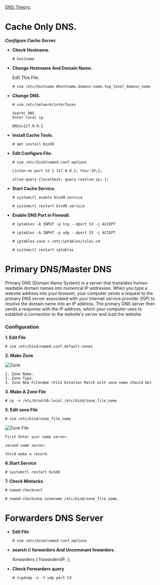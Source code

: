 [DNS Theory.](https://github.com/Mr-Secure-Code/Linux_Server/blob/main/Red%20HAT/DNS/DNS%20Theory.md)
# Cache Only DNS.

***Configure Cache Server.***

-   ****Check Hostname.****

    ```
    # hostname
    ```

-   **Change Hostname And Domain Name.**

    Edit This File.
    ```
    # vim /etc/hostname #hostname.domain-name.top_level_domain_name
    ```

-   **Change DNS.**

    ```
    # vim /etc/network/interfaces
    ```

        Searhc DNS
        Enter local ip
        
        DNS1=127.0.0.1

-   **Install Cache Tools.**

    ```
    # apt install bind9
    ```

-   **Edit Configure File.**

    ```
    # vim /etc/bind/named.conf.options
    ```

        Listen-on port 53 { 127.0.0.1; Your-IP;};

        allow-query {localhost; query-resolve-ip; };


-   **Start Cache Service.**

    ```
    # systemctl enable bind9.service
    ```

    ```
    # systemctl restart bind9.service
    ```

-   **Enable DNS Port in Firewall.**

    ```
    # iptables -A INPUT -p tcp --dport 53 -j ACCEPT
    ```
    ```
    # iptables -A INPUT -p udp --dport 53 -j ACCEPT
    ```
    ```
    # iptables-save > /etc/iptables/rules.v4
    ```
    ```
    # systemctl restart iptables
    ```

# Primary DNS/Master DNS
Primary DNS (Domain Name System) is a server that translates human-readable domain names into numerical IP addresses. When you type a website address into your browser, your computer sends a request to the primary DNS server associated with your internet service provider (ISP) to resolve the domain name into an IP address. The primary DNS server then sends a response with the IP address, which your computer uses to establish a connection to the website's server and load the website.

### Configuration 

**1. Edit File**
```
# vim /etc/bind/named.conf.default-zones
```

**2. Make Zone**

![Zone](https://github.com/Mr-Secure-Code/Linux_Server/blob/main/Debian/DNS/images/Zone.png?raw=true)

```
1. Zone Name.
2. Zone Type.
3. Zone New Filename (File Extation Match with zone name should be)
```

**3. Make A Zone File**

```
# cp -v /etc/bind/db.local /etc/bind/zone_file_name
```

**5. Edit zone File**
```
# vim /etc/bind/zone_file_name
```
![Zone File](https://github.com/Mr-Secure-Code/Linux_Server/blob/main/Debian/DNS/images/ZoneFile.png?raw=true)

```
First Enter your name server.

second name server.

third make a record.
```

**6.Start Service**

```
# systemctl restart bind9
```		

**7. Check Mistacks.**
```		
# named-checkconf
```

```
# named-checkzone zonename /etc/bind/zone_file_name. 
```

# Forwarders DNS Server


-   **Edit File**
    ```
    # vim /etc/bind/named.conf.options
    ```	

-   **search // forwarders And Uncommant fowarders**.

	forwarders { frowardersIP; };
	
-   **Check Forwarders query**

    ```
    # tcpdump -n -t udp port 53
    ```
